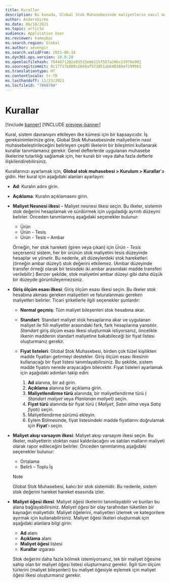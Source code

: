 ```yaml
---
title: Kurallar
description: Bu konuda, Global Stok Muhasebesinde maliyetlerin nasıl muhasebeleştirileceğini belirlemek üzere nasıl kural ayarlanacağı açıklanmıştır.
author: AndersGirke
ms.date: 06/18/2021
ms.topic: article
audience: Application User
ms.reviewer: kamaybac
ms.search.region: Global
ms.author: aevengir
ms.search.validFrom: 2021-06-18
ms.dyn365.ops.version: 10.0.20
ms.openlocfilehash: 7844671202a03533eb6215f557a206c13978e902
ms.sourcegitcommit: 8c17717b800c2649af573851ab640368af299981
ms.translationtype: HT
ms.contentlocale: tr-TR
ms.lasthandoff: 11/23/2021
ms.locfileid: "7860704"
---
```

# <a name="conventions"></a>Kurallar

[!include [banner](../includes/banner.md)]
[!INCLUDE [preview-banner](../includes/preview-banner.md)]
<!--KFM: Preview until 4/30/2022 -->

Kural, sistem davranışını etkileyen ilke kümesi için bir kapsayıcıdır. İş gereksinimlerinize göre, Global Stok Muhasebesinde maliyetlerin nasıl muhasebeleştirileceğini belirleyen çeşitli ilkelerin bir bileşimini kullanarak kurallar tanımlamanız gerekir. Genel defterlerde uygulanan muhasebe ilkelerine tutarlılığı sağlamak için, her kuralı bir veya daha fazla defterle ilişkilendirebilirsiniz.

Kurallarınızı ayarlamak için, **Global stok muhasebesi \> Kurulum \> Kurallar**'a gidin. Her kural için aşağıdaki alanları ayarlayın:

- **Ad**: Kuralın adını girin.
- **Açıklama**: Kuralın açıklamasını girin.
- **Maliyet Nesnesi ilkesi** – Maliyet nesnesi ilkesi seçin. Bu ilkeler, sistemin stok değerini hesaplamak ve sürdürmek için uyguladığı ayrıntı düzeyini belirler. Önceden tanımlanmış aşağıdaki seçenekler bulunur:

    - Ürün
    - Ürün - Tesis
    - Ürün - Tesis – Ambar

    Örneğin, her stok hareketi (giren veya çıkan) için *Ürün - Tesis* seçerseniz sistem, her bir ürünün stok maliyetini tesis düzeyinde hesaplar ve yönetir. Bu nedenle, alt düzeylerdeki stok hareketleri (örneğin ambar düzeyi) stok değerini etkilemez. (Ambar düzeyinde transfer örneği olarak bir tesisdeki iki ambar arasındaki madde transferi verilebilir.) Benzer şekilde, stok maliyetini ambar düzeyi gibi daha düşük bir düzeyde görüntüleyemezsiniz.

- **Giriş ölçüm esası ilkesi**: Giriş ölçüm esası ilkesi seçin. Bu ilkeler stok hesabına akması gereken maliyetleri ve faturalanması gereken maliyetleri belirler. Ticari şirketlerle ilgili seçenekler şunlardır:

    - **Normal geçmiş**: Tüm maliyet bileşenleri stok hesabına akar.
    - **Standart**: Standart maliyet stok hesaplarına akar ve uygulanan maliyet ile fiili maliyetler arasındaki fark, fark hesaplarına yansıtılır. *Standart* giriş ölçüm esası ilkesi oluşturmak istiyorsanız, öncelikle ilkenin maddenin standart maliyetine bakabileceği bir fiyat listesi oluşturmanız gerekir.
    - **Fiyat listeleri**: Global Stok Muhasebesi, birden çok tüzel kişilikten madde fiyatları getirmeyi destekler. Giriş ölçüm esası ilkesinin kullanacağı bir fiyat listesi tanımlayabilirsiniz. Bu şekilde, sistem madde fiyatını nerede arayacağını bilecektir. Fiyat listeleri ayarlamak için aşağıdaki adımları takip edin:

        1. **Ad** alanına, bir ad girin.
        1. **Açıklama** alanına bir açıklama girin.
        1. **Maliyetlendirme türü** alanında, bir maliyetlendirme türü ( *Standart maliyet* veya *Planlanan maliyet*) seçin.
        1. **Fiyat türü** alanında bir fiyat türü ( *Maliyet*, *Satın alma* veya *Satış fiyatı*) seçin.
        1. Maliyetlendirme sürümü ekleyin.
        1. Eylem Bölmesinde, fiyat listesindeki madde fiyatlarını doğrulamak için **Fiyat**'ı seçin.

- **Maliyet akışı varsayım ilkesi**: Maliyet akışı varsayım ilkesi seçin. Bu ilkeler, maliyetlerin stoktan nasıl kaldırılacağını ve satılan malların maliyeti olarak rapor edileceğini belirler. Önceden tanımlanmış aşağıdaki seçenekler bulunur:

    - Ortalama
    - Belirli – Toplu İş

    > [!NOTE]
    > Global Stok Muhasebesi, kalıcı bir stok sistemidir. Bu nedenle, sistem stok değerini hareket hareket esasında izler.

- **Maliyet öğesi ilkesi**: Maliyet öğesi ilkelerini tanımlayabilir ve bunları bu alana bağlayabilirsiniz. *Maliyet öğesi* bir olay tarafından tüketilen bir kaynağın maliyetidir. Maliyet öğelerini, maliyetleri izlemek ve kategorilere ayırmak için kullanabilirsiniz. Maliyet öğesi ilkeleri oluşturmak için aşağıdaki alanlara bilgi girin:

    - **Ad** alanı
    - **Açıklama** alanı
    - **Maliyet öğesi** listesi
    - **Kurallar** ızgarası

    Stok değerini daha fazla bölmek istemiyorsanız, tek bir maliyet öğesine sahip olan bir maliyet öğesi listesi oluşturmanız gerekir. İlgili tüm ölçüm türlerini (maliyet bileşenleri) bu maliyet öğesiyle eşlemek için maliyet öğesi ilkesi oluşturmanız gerekir.
